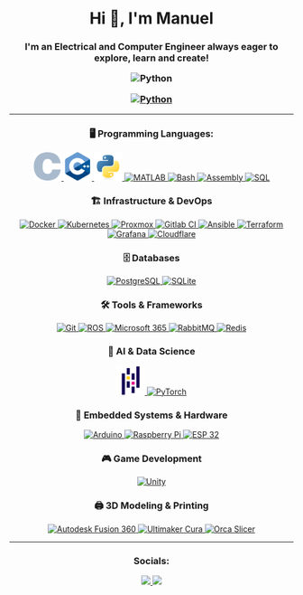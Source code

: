 <h1 align="center">Hi 👋, I'm Manuel</h1>

<h3 align="center"> I'm an Electrical and Computer Engineer always eager to explore, learn and create!</h3">
<!-- <div style="position: relative;display: inline-block;">
  <img src="https://github-readme-stats.vercel.app/api/top-langs?username=ManuelADSantos&show_icons=true&locale=en&layout=compact&theme=transparent" />
</div> -->

<!-- Images from https://icons8.com/icons/set/terraform -->
![Python](https://img.shields.io/badge/python-3670A0?style=for-the-badge&logo=python&logoColor=ffdd54)

<a href="https://www.python.org" target="_blank" rel="noreferrer">
        <img src="https://img.shields.io/badge/python-3670A0?style=for-the-badge&logo=python&logoColor=ffdd54" alt="Python"/>
    </a>


---
<h3 align="center" style="font-weight: bold"> 🖥️ Programming Languages: </h3>
<div align="center">
    <a href="https://www.c-language.org/" target="_blank" rel="noreferrer">
        <img src="https://raw.githubusercontent.com/devicons/devicon/master/icons/c/c-original.svg" alt="C" width="50" height="50" />
    </a>
    <a href="https://isocpp.org/get-started" target="_blank" rel="noreferrer">
        <img src="https://raw.githubusercontent.com/devicons/devicon/master/icons/cplusplus/cplusplus-original.svg" alt="C++" width="50" height="50" />
    </a>
    <a href="https://www.python.org" target="_blank" rel="noreferrer">
        <img src="https://raw.githubusercontent.com/devicons/devicon/master/icons/python/python-original.svg" alt="Python" width="50" height="50" />
    </a>
    <a href="https://www.mathworks.com/" target="_blank" rel="noreferrer">
        <img src="https://upload.wikimedia.org/wikipedia/commons/2/21/Matlab_Logo.png" alt="MATLAB" width="50" height="50" />
    </a>
    <a href="https://www.gnu.org/software/bash/" target="_blank" rel="noreferrer">
        <img src="https://upload.wikimedia.org/wikipedia/commons/a/a3/Bash_Logo_White.svg" alt="Bash" width="50" height="50" />
    </a>
    <a href="https://www.cs.virginia.edu/~evans/cs216/guides/x86.html" target="_blank" rel="noreferrer">
        <img src="https://img.icons8.com/color/500/assembly.png" alt="Assembly" width="50" height="50" />
    </a>
    <a href="https://www.oracle.com/database/technologies/appdev/sql.html" target="_blank" rel="noreferrer">
        <img src="https://www.svgrepo.com/show/331760/sql-database-generic.svg" alt="SQL" width="50" height="50" />
    </a>
  
</div>

<h3 align="center" style="font-weight: bold"> 🏗️ Infrastructure & DevOps </h3>
<div align="center">
  <a href="https://www.docker.com/" target="_blank" rel="noreferrer">
      <img src="https://img.icons8.com/fluency/500/docker.png" alt="Docker" width="50" height="50" />
  </a>
  <a href="https://kubernetes.io" target="_blank" rel="noreferrer">
      <img src="https://www.vectorlogo.zone/logos/kubernetes/kubernetes-icon.svg" alt="Kubernetes" width="50" height="50" />
  </a>
  <a href="https://www.proxmox.com/" target="_blank" rel="noreferrer">
      <img src="https://img.icons8.com/color/500/proxmox.png" alt="Proxmox" width="50" height="50" />
  </a>
  <a href="https://docs.gitlab.com/ci/pipelines/" target="_blank" rel="noreferrer">
      <img src="https://img.icons8.com/color/500/gitlab.png" alt="Gitlab CI" width="50" height="50" />
  </a>
  <a href="https://www.ansible.com/" target="_blank" rel="noreferrer">
      <img src="https://www.vectorlogo.zone/logos/ansible/ansible-icon.svg" alt="Ansible" width="50" height="50" />
  </a>
  <a href="https://www.terraform.io/" target="_blank" rel="noreferrer">
      <img src="https://img.icons8.com/color/50/terraform.png" alt="Terraform" width="50" height="50" />
  </a>
  <a href="https://grafana.com/" target="_blank" rel="noreferrer">
      <img src="https://img.icons8.com/fluency/500/grafana.png" alt="Grafana" width="50" height="50" />
  </a>
  <a href="https://www.cloudflare.com/" target="_blank" rel="noreferrer">
      <img src="https://img.icons8.com/external-tal-revivo-color-tal-revivo/500/external-cloudflare-provides-content-delivery-network-services-ddos-mitigation-logo-color-tal-revivo.png" alt="Cloudflare" width="50" height="50" />
  </a>
</div>

<h3 align="center" style="font-weight: bold"> 🗄️ Databases </h3>
<div align="center">
  <a href="https://www.postgresql.org" target="_blank" rel="noreferrer">
      <img src="https://img.icons8.com/color/500/postgreesql.png" alt="PostgreSQL" width="50" height="50" />
  </a>
  <a href="https://www.sqlite.org/" target="_blank" rel="noreferrer">
      <img src="https://www.vectorlogo.zone/logos/sqlite/sqlite-icon.svg" alt="SQLite" width="50" height="50" />
  </a>
</div>

<h3 align="center" style="font-weight: bold"> 🛠️ Tools & Frameworks </h3>
<div align="center">
  <a href="https://git-scm.com/" target="_blank" rel="noreferrer">
      <img src="https://www.vectorlogo.zone/logos/git-scm/git-scm-icon.svg" alt="Git" width="50" height="50" />
  </a>
  <a href="https://www.ros.org/" target="_blank" rel="noreferrer">
      <img src="https://microsoft.github.io/Win-RoS-Landing-Page/assets/images/ROSVsCode.jpg" alt="ROS" width="50" height="50" />
  </a>
  <a href="https://www.microsoft.com/en-us/microsoft-365" target="_blank" rel="noreferrer">
      <img src="https://img.icons8.com/fluency/48/microsoft-365.png" alt="Microsoft 365" width="50" height="50" />
  </a>
  <a href="https://www.rabbitmq.com" target="_blank" rel="noreferrer">
      <img src="https://www.vectorlogo.zone/logos/rabbitmq/rabbitmq-icon.svg" alt="RabbitMQ" width="50" height="50" />
  </a>
  <a href="https://redis.io" target="_blank" rel="noreferrer">
      <img src="https://img.icons8.com/color/500/redis.png" alt="Redis" width="50" height="50" />
  </a>
  <!-- Missing nginx"> -->
</div>

<h3 align="center" style="font-weight: bold"> 🔬 AI & Data Science </h3>
<div align="center">
  <a href="https://pandas.pydata.org/" target="_blank" rel="noreferrer">
      <img src="https://raw.githubusercontent.com/devicons/devicon/2ae2a900d2f041da66e950e4d48052658d850630/icons/pandas/pandas-original.svg" alt="Pandas" width="50" height="50" />
  </a>
  <a href="https://pytorch.org/" target="_blank" rel="noreferrer">
      <img src="https://www.vectorlogo.zone/logos/pytorch/pytorch-icon.svg" alt="PyTorch" width="50" height="50" />
  </a>
</div>

<h3 align="center" style="font-weight: bold"> 🤖 Embedded Systems & Hardware </h3>
<div align="center">
  <a href="https://www.arduino.cc/" target="_blank" rel="noreferrer">
      <img src="https://cdn.worldvectorlogo.com/logos/arduino-1.svg" alt="Arduino" width="50" height="50" />
  </a>
  <a href="https://www.raspberrypi.com/" target="_blank" rel="noreferrer">
      <img src="https://img.icons8.com/external-tal-revivo-color-tal-revivo/500/external-raspberry-pi-is-a-small-and-affordable-computer-that-you-can-use-to-learn-programming-logo-color-tal-revivo.png" alt="Raspberry Pi" width="50" height="50" />
  </a>
  <a href="https://www.espressif.com/en/products/socs/esp32" target="_blank" rel="noreferrer">
      <img src="https://cdn.worldvectorlogo.com/logos/espressif-systems.svg" alt="ESP 32" width="50" height="50" />
  </a>
  <!-- Missing ESP32 and Raspberry Pi -->
</div>

<!-- <h3 align="center" style="font-weight: bold"> 📋 Development & Methodologies </h3>
<div align="center">
</div> -->

<h3 align="center" style="font-weight: bold"> 🎮 Game Development </h3>
<div align="center">
  <a href="https://unity.com/" target="_blank" rel="noreferrer">
      <img src="https://img.icons8.com/ios-filled/500/FFFFFF/unity.png" alt="Unity" width="50" height="50" />
  </a>
</div>

<h3 align="center" style="font-weight: bold"> 🖨️ 3D Modeling & Printing </h3>
<div align="center">
  <a href="https://www.autodesk.com/products/fusion-360" target="_blank" rel="noreferrer">
      <img src="https://damassets.autodesk.net/content/dam/autodesk/www/product-imagery/badge-75x75/simplified-badges/fusion-360-product-design-extension-2023-simplified-badge-75x75.png" alt="Autodesk Fusion 360" width="50" height="50" />
  </a>
  <a href="https://ultimaker.com/software/ultimaker-cura/" target="_blank" rel="noreferrer">
      <img src="https://img.utdstc.com/icon/97a/a5e/97aa5e531fee9e0b18d7028609d091062db6e392c49e45859ba0aeeeb118eae4:200" alt="Ultimaker Cura" width="50" height="50" />
  </a>
  <a href="https://orca-slicer.com/" target="_blank" rel="noreferrer">
      <img src="https://orca-slicer.com/wp-content/uploads/2024/11/orca-slicer-logo.png" alt="Orca Slicer" width="50" height="50" />
  </a>
  <!-- Missing Cura and OrcaSlicer -->
</div>

---

<h3 align="center">Socials:</h3>
<p align="center">
<a href="https://github.com/ManuelADSantos" target="_blank"> <img src="https://skillicons.dev/icons?i=github"/> </a> 
<a href="https://www.linkedin.com/in/manueladsantos" target="_blank"> <img src="https://skillicons.dev/icons?i=linkedin"/> </a> 
</p>


<!--
<h1 align="center">Hi 👋, I'm Manuel</h1>
<h3 align="center">A passionate frontend developer from India</h3>

### Connect with me:
<p>
    <a href="https://www.linkedin.com/in/manueladsantos" target="_blank">
        <img align="center" src="https://raw.githubusercontent.com/rahuldkjain/github-profile-readme-generator/master/src/images/icons/Social/linked-in-alt.svg" alt="LinkedIn - Manuel A.D. Santos" height="30" width="40" />
    </a>
</p>

### Languages and Tools:
<p>
    <a href="https://www.arduino.cc/" target="_blank" rel="noreferrer">
        <img src="https://cdn.worldvectorlogo.com/logos/arduino-1.svg" alt="Arduino" width="40" height="40" />
    </a>
    <a href="https://www.gnu.org/software/bash/" target="_blank" rel="noreferrer">
        <img src="https://www.vectorlogo.zone/logos/gnu_bash/gnu_bash-icon.svg" alt="Bash" width="40" height="40" />
    </a>
    <a href="https://www.cprogramming.com/" target="_blank" rel="noreferrer">
        <img src="https://raw.githubusercontent.com/devicons/devicon/master/icons/c/c-original.svg" alt="C" width="40" height="40" />
    </a>
    <a href="https://www.w3schools.com/cpp/" target="_blank" rel="noreferrer">
        <img src="https://raw.githubusercontent.com/devicons/devicon/master/icons/cplusplus/cplusplus-original.svg" alt="C++" width="40" height="40" />
    </a>
    <a href="https://www.w3schools.com/cs/" target="_blank" rel="noreferrer">
        <img src="https://raw.githubusercontent.com/devicons/devicon/master/icons/csharp/csharp-original.svg" alt="C#" width="40" height="40" />
    </a>
    <a href="https://www.docker.com/" target="_blank" rel="noreferrer">
        <img src="https://raw.githubusercontent.com/devicons/devicon/master/icons/docker/docker-original-wordmark.svg" alt="Docker" width="40" height="40" />
    </a>
    <a href="https://git-scm.com/" target="_blank" rel="noreferrer">
        <img src="https://www.vectorlogo.zone/logos/git-scm/git-scm-icon.svg" alt="Git" width="40" height="40" />
    </a>
    <a href="https://grafana.com" target="_blank" rel="noreferrer">
        <img src="https://www.vectorlogo.zone/logos/grafana/grafana-icon.svg" alt="Grafana" width="40" height="40" />
    </a>
    <a href="https://kubernetes.io" target="_blank" rel="noreferrer">
        <img src="https://www.vectorlogo.zone/logos/kubernetes/kubernetes-icon.svg" alt="Kubernetes" width="40" height="40" />
    </a>
    <a href="https://www.linux.org/" target="_blank" rel="noreferrer">
        <img src="https://raw.githubusercontent.com/devicons/devicon/master/icons/linux/linux-original.svg" alt="Linux" width="40" height="40" />
    </a>
    <a href="https://www.mathworks.com/" target="_blank" rel="noreferrer">
        <img src="https://upload.wikimedia.org/wikipedia/commons/2/21/Matlab_Logo.png" alt="MATLAB" width="40" height="40" />
    </a>
    <a href="https://www.mysql.com/" target="_blank" rel="noreferrer">
        <img src="https://raw.githubusercontent.com/devicons/devicon/master/icons/mysql/mysql-original-wordmark.svg" alt="MySQL" width="40" height="40" />
    </a>
    <a href="https://opencv.org/" target="_blank" rel="noreferrer">
        <img src="https://www.vectorlogo.zone/logos/opencv/opencv-icon.svg" alt="OpenCV" width="40" height="40" />
    </a>
    <a href="https://pandas.pydata.org/" target="_blank" rel="noreferrer">
        <img src="https://raw.githubusercontent.com/devicons/devicon/2ae2a900d2f041da66e950e4d48052658d850630/icons/pandas/pandas-original.svg" alt="Pandas" width="40" height="40" />
    </a>
    <a href="https://www.postgresql.org" target="_blank" rel="noreferrer">
        <img src="https://raw.githubusercontent.com/devicons/devicon/master/icons/postgresql/postgresql-original-wordmark.svg" alt="PostgreSQL" width="40" height="40" />
    </a>
    <a href="https://postman.com" target="_blank" rel="noreferrer">
        <img src="https://www.vectorlogo.zone/logos/getpostman/getpostman-icon.svg" alt="Postman" width="40" height="40" />
    </a>
    <a href="https://www.python.org" target="_blank" rel="noreferrer">
        <img src="https://raw.githubusercontent.com/devicons/devicon/master/icons/python/python-original.svg" alt="Python" width="40" height="40" />
    </a>
    <a href="https://pytorch.org/" target="_blank" rel="noreferrer">
        <img src="https://www.vectorlogo.zone/logos/pytorch/pytorch-icon.svg" alt="PyTorch" width="40" height="40" />
    </a>
    <a href="https://www.rabbitmq.com" target="_blank" rel="noreferrer">
        <img src="https://www.vectorlogo.zone/logos/rabbitmq/rabbitmq-icon.svg" alt="RabbitMQ" width="40" height="40" />
    </a>
    <a href="https://redis.io" target="_blank" rel="noreferrer">
        <img src="https://raw.githubusercontent.com/devicons/devicon/master/icons/redis/redis-original-wordmark.svg" alt="Redis" width="40" height="40" />
    </a>
    <a href="https://www.sqlite.org/" target="_blank" rel="noreferrer">
        <img src="https://www.vectorlogo.zone/logos/sqlite/sqlite-icon.svg" alt="SQLite" width="40" height="40" />
    </a>
    <a href="https://unity.com/" target="_blank" rel="noreferrer">
        <img src="https://www.vectorlogo.zone/logos/unity3d/unity3d-icon.svg" alt="Unity" width="40" height="40" />
    </a>
</p>
-->
